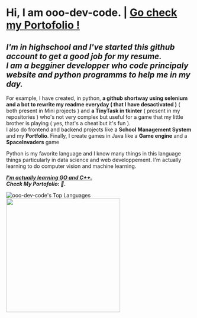  # <b>Hi, I am ooo-dev-code. </b>  |  <u> Go check my Portofolio !</u>          
    
<i><h2>I'm in highschool and I've started this github account to get a good job for my resume.</br> 
I am a begginer developper who code principaly website and python programms to help me in my day. </h2></i> 
 
For example, I have created, in python, <b>a github shortway using selenium and a bot to rewrite my readme everyday ( that I have desactivated )</b> ( both present in Mini projects ) and <b>a TinyTask in tkinter</b> ( present in my repositories ) who's not very complex but useful for a game that my little brother is playing ( yes, that's a cheat but it's fun ). </br> 
I also do frontend and backend projects like a <b>School Management System</b> and my <b>Portfolio</b>.
Finally, I create games in Java like a <b>Game engine</b> and a <b>SpaceInvaders</b> game

Python is my favorite language and I know many things in this language things particularly in data science and web developpement. I'm actually learning to do computer vision and machine learning.

<i><strong><u>I'm actually learning GO and C++.</u></strong></i></br>
<i><strong>Check My Portofolio: <span></span> 🌟.</strong></i>

![ooo-dev-code's Top Languages](https://github-readme-stats.vercel.app/api/top-langs/?username=ooo-dev-code&theme=vue-dark&show_icons=true&hide_border=false&layout=compact)<img src="Capture d'écran 2025-01-08 135957.png"  width="308" />
